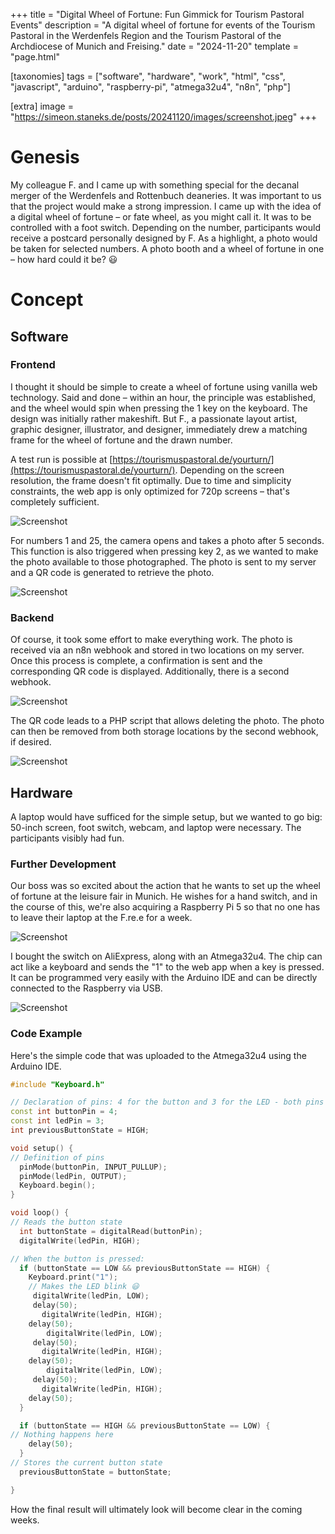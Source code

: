 +++
title = "Digital Wheel of Fortune: Fun Gimmick for Tourism Pastoral Events"
description = "A digital wheel of fortune for events of the Tourism Pastoral in the Werdenfels Region and the Tourism Pastoral of the Archdiocese of Munich and Freising."
date = "2024-11-20"
template = "page.html"

[taxonomies]
tags = ["software", "hardware", "work", "html", "css", "javascript", "arduino", "raspberry-pi", "atmega32u4", "n8n", "php"]

[extra]
image = "https://simeon.staneks.de/posts/20241120/images/screenshot.jpeg"
+++

# Genesis

My colleague F. and I came up with something special for the decanal merger of the Werdenfels and Rottenbuch deaneries. It was important to us that the project would make a strong impression. I came up with the idea of a digital wheel of fortune – or fate wheel, as you might call it. It was to be controlled with a foot switch. Depending on the number, participants would receive a postcard personally designed by F. As a highlight, a photo would be taken for selected numbers. A photo booth and a wheel of fortune in one – how hard could it be? 😃

# Concept

## Software

### Frontend

I thought it should be simple to create a wheel of fortune using vanilla web technology. Said and done – within an hour, the principle was established, and the wheel would spin when pressing the 1 key on the keyboard. The design was initially rather makeshift. But F., a passionate layout artist, graphic designer, illustrator, and designer, immediately drew a matching frame for the wheel of fortune and the drawn number.

A test run is possible at [https://tourismuspastoral.de/yourturn/](https://tourismuspastoral.de/yourturn/). Depending on the screen resolution, the frame doesn't fit optimally. Due to time and simplicity constraints, the web app is only optimized for 720p screens – that's completely sufficient.

![Screenshot](images/screenshot.jpeg)

For numbers 1 and 25, the camera opens and takes a photo after 5 seconds. This function is also triggered when pressing key 2, as we wanted to make the photo available to those photographed. The photo is sent to my server and a QR code is generated to retrieve the photo.

![Screenshot](images/screenshot1.jpeg)

### Backend

Of course, it took some effort to make everything work. The photo is received via an n8n webhook and stored in two locations on my server. Once this process is complete, a confirmation is sent and the corresponding QR code is displayed. Additionally, there is a second webhook.

![Screenshot](images/screenshot2.png)

The QR code leads to a PHP script that allows deleting the photo. The photo can then be removed from both storage locations by the second webhook, if desired.

![Screenshot](images/screenshot3.jpg)

## Hardware

A laptop would have sufficed for the simple setup, but we wanted to go big: 50-inch screen, foot switch, webcam, and laptop were necessary. The participants visibly had fun.

### Further Development

Our boss was so excited about the action that he wants to set up the wheel of fortune at the leisure fair in Munich. He wishes for a hand switch, and in the course of this, we're also acquiring a Raspberry Pi 5 so that no one has to leave their laptop at the F.re.e for a week.

![Screenshot](images/hardware.jpeg)

I bought the switch on AliExpress, along with an Atmega32u4. The chip can act like a keyboard and sends the "1" to the web app when a key is pressed. It can be programmed very easily with the Arduino IDE and can be directly connected to the Raspberry via USB.

![Screenshot](images/hardware1.jpeg)


### Code Example

Here's the simple code that was uploaded to the Atmega32u4 using the Arduino IDE.

```cpp
#include "Keyboard.h"

// Declaration of pins: 4 for the button and 3 for the LED - both pins must of course be connected to ground
const int buttonPin = 4;
const int ledPin = 3;
int previousButtonState = HIGH;

void setup() {
// Definition of pins
  pinMode(buttonPin, INPUT_PULLUP);
  pinMode(ledPin, OUTPUT);
  Keyboard.begin();
}

void loop() {
// Reads the button state
  int buttonState = digitalRead(buttonPin);
  digitalWrite(ledPin, HIGH);

// When the button is pressed:
  if (buttonState == LOW && previousButtonState == HIGH) {
    Keyboard.print("1");
    // Makes the LED blink 😃
     digitalWrite(ledPin, LOW);
     delay(50);
       digitalWrite(ledPin, HIGH);
    delay(50);
        digitalWrite(ledPin, LOW);
     delay(50);
       digitalWrite(ledPin, HIGH);
    delay(50);
        digitalWrite(ledPin, LOW);
     delay(50);
       digitalWrite(ledPin, HIGH);
    delay(50);
  }

  if (buttonState == HIGH && previousButtonState == LOW) {
// Nothing happens here
    delay(50);
  }
// Stores the current button state
  previousButtonState = buttonState;

}
```

How the final result will ultimately look will become clear in the coming weeks.